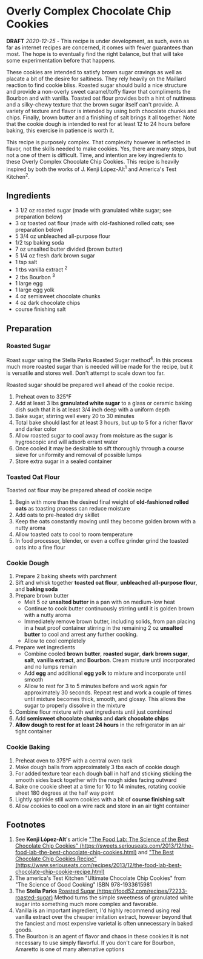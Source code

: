 # Overly Complex Chocolate Chip Cookies

**DRAFT** _2020-12-25_ - This recipe is under development, as such, even as far as internet recipes are concerned, it comes with fewer guarantees than most. The hope is to eventually find the right balance, but that will take some experimentation before that happens.

These cookies are intended to satisfy brown sugar cravings as well as placate a bit of the desire for saltiness. They rely heavily on the Maillard reaction to find cookie bliss. Roasted sugar should build a nice structure and provide a non-overly sweet caramel/toffy flavor that compliments the Bourbon and with vanilla. Toasted oat flour provides both a hint of nuttiness and a silky-chewy texture that the brown sugar itself can't provide. A variety of texture and flavor is intended by using both chocolate chunks and chips. Finally, brown butter and a finishing of salt brings it all together. Note that the cookie dough is intended to rest for at least 12 to 24 hours before baking, this exercise in patience is worth it.

This recipe is purposely complex. That complexity however is reflected in flavor, not the skills needed to make cookies. Yes, there are many steps, but not a one of them is difficult. Time, and intention are key ingredients to these Overly Complex Chocolate Chip Cookies. This recipe is heavily inspired by both the works of J. Kenji López-Alt<sup>1</sup> and America's Test Kitchen<sup>2</sup>.

## Ingredients

-  3 1/2 oz roasted sugar (made with granulated white sugar; see preparation below)
-  3 oz toasted oat flour (made with old-fashioned rolled oats; see preparation below)
-  5 3/4 oz unbleached all-purpose flour
-  1/2 tsp baking soda
-  7 oz unsalted butter divided (brown butter)
-  5 1/4 oz fresh dark brown sugar
-  1 tsp salt
-  1 tbs vanilla extract <sup>2</sup>
-  2 tbs Bourbon <sup>3</sup>
-  1 large egg
-  1 large egg yolk
-  4 oz semisweet chocolate chunks
-  4 oz dark chocolate chips
-  course finishing salt

## Preparation

### Roasted Sugar

Roast sugar using the Stella Parks Roasted Sugar method<sup>4</sup>. In this process much more roasted sugar than is needed will be made for the recipe, but it is versatile and stores well. Don't attempt to scale down too far.

Roasted sugar should be prepared well ahead of the cookie recipe.

1. Preheat oven to 325°F
1. Add at least 3 lbs **granulated white sugar** to a glass or ceramic baking dish such that it is at least 3/4 inch deep with a uniform depth
1. Bake sugar, stirring well every 20 to 30 minutes
1. Total bake should last for at least 3 hours, but up to 5 for a richer flavor and darker color
1. Allow roasted sugar to cool away from moisture as the sugar is hygroscopic and will adsorb errant water
1. Once cooled it may be desirable to sift thoroughly through a course sieve for uniformity and removal of possible lumps
1. Store extra sugar in a sealed container

### Toasted Oat Flour

Toasted oat flour may be prepared ahead of cookie recipe

1. Begin with more than the desired final weight of **old-fashioned rolled oats** as toasting process can reduce moisture
1. Add oats to pre-heated dry skillet
1. Keep the oats constantly moving until they become golden brown with a nutty aroma
1. Allow toasted oats to cool to room temperature
1. In food processor, blender, or even a coffee grinder grind the toasted oats into a fine flour

### Cookie Dough

1. Prepare 2 baking sheets with parchment
1. Sift and whisk together **toasted oat flour**, **unbleached all-purpose flour**, and **baking soda**
1. Prepare brown butter
   -  Melt 5 oz **unsalted butter** in a pan with on medium-low heat
   -  Continue to cook butter continuously stirring until it is golden brown with a nutty aroma
   -  Immediately remove brown butter, including solids, from pan placing in a heat proof container stirring in the remaining 2 oz **unsalted butter** to cool and arrest any further cooking.
   -  Allow to cool completely
1. Prepare wet ingredients
   -  Combine cooled **brown butter**, **roasted sugar**, **dark brown sugar**, **salt**, **vanilla extract**, and **Bourbon**. Cream mixture until incorporated and no lumps remain
   -  Add **egg** and additional **egg yolk** to mixture and incorporate until smooth
   -  Allow to rest for 3 to 5 minutes before and work again for approximately 30 seconds. Repeat rest and work a couple of times until mixture becomes thick, smooth, and glossy. This allows the sugar to properly dissolve in the mixture
1. Combine flour mixture with wet ingredients until just combined
1. Add **semisweet chocolate chunks** and **dark chocolate chips**
1. **Allow dough to rest for at least 24 hours** in the refrigerator in an air tight container

### Cookie Baking

1. Preheat oven to 375°F with a central oven rack
1. Make dough balls from approximately 3 tbs each of cookie dough
1. For added texture tear each dough ball in half and sticking sticking the smooth sides back together with the rough sides facing outward
1. Bake one cookie sheet at a time for 10 to 14 minutes, rotating cookie sheet 180 degrees at the half way point
1. Lightly sprinkle still warm cookies with a bit of **course finishing salt**
1. Allow cookies to cool on a wire rack and store in an air tight container

## Footnotes

1. See **Kenji López-Alt**'s article ["The Food Lab: The Science of the Best Chocolate Chip Cookies" (https://sweets.seriouseats.com/2013/12/the-food-lab-the-best-chocolate-chip-cookies.html)](https://sweets.seriouseats.com/2013/12/the-food-lab-the-best-chocolate-chip-cookies.html) and ["The Best Chocolate Chip Cookies Recipe" (https://www.seriouseats.com/recipes/2013/12/the-food-lab-best-chocolate-chip-cookie-recipe.html)](https://www.seriouseats.com/recipes/2013/12/the-food-lab-best-chocolate-chip-cookie-recipe.html)
2. The america's Test Kitchen "Ultimate Chocolate Chip Cookies" from "The Science of Good Cooking" ISBN 978-1933615981
3. The **Stella Parks** [Roasted Sugar (https://food52.com/recipes/72233-roasted-sugar)](https://food52.com/recipes/72233-roasted-sugar) Method turns the simple sweetness of granulated white sugar into something much more complex and favorable.
4. Vanilla is an important ingredient, I'd highly recommend using real vanilla extract over the cheaper imitation extract, however beyond that the fanciest and most expensive varietal is often unnecessary in baked goods.
5. The Bourbon is an agent of flavor and chaos in these cookies it is not necessary to use simply flavorful. If you don't care for Bourbon, Amaretto is one of many alternative options
